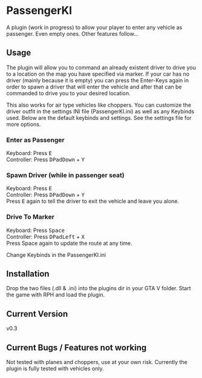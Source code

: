 # PassengerKI
A plugin (work in progress) to allow your player to enter any vehicle as passenger. Even empty ones. 
Other features follow...


## Usage
The plugin will allow you to command an already existent driver to drive you to a location on the map you have specified via marker. 
If your car has no driver (mainly because it is empty) you can press the Enter-Keys again in order to spawn a driver that will enter the vehicle and after that can be commanded to drive you to your desired location.

This also works for air type vehicles like choppers. You can customize the driver outfit in the settings INI file (PassengerKI.ini) as well as any Keybinds used. 
Below are the default keybinds and settings.  See the settings file for more options. 

### Enter as Passenger
Keyboard: Press <kbd>E</kbd> <br>
Controller: Press <kbd>DPadDown</kbd> + <kbd>Y</kbd>

### Spawn Driver (while in passenger seat)
Keyboard: Press <kbd>E</kbd> <br>
Controller: Press <kbd>DPadDown</kbd> + <kbd>Y</kbd> <br>
Press <kbd>E</kbd> again to tell the driver to exit the vehicle and leave you alone.

### Drive To Marker
Keyboard: Press <kbd>Space</kbd> <br>
Controller: Press <kbd>DPadLeft</kbd> + <kbd>X</kbd> <br>
Press Space again to update the route at any time.

Change Keybinds in the PassengerKI.ini 

## Installation

Drop the two files (.dll & .ini) into the plugins dir in your GTA V folder.
Start the game with RPH and load the plugin. 

## Current Version

v0.3

## Current Bugs / Features not working

Not tested with planes and choppers, use at your own risk. 
Currently the plugin is fully tested with vehicles only.